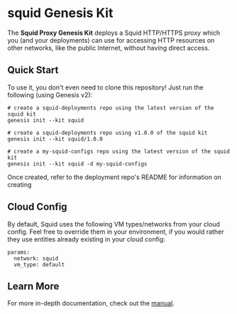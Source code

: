 squid Genesis Kit
=================

The **Squid Proxy Genesis Kit** deploys a Squid HTTP/HTTPS proxy
which you (and your deployments) can use for accessing HTTP
resources on other networks, like the public Internet, without
having direct access.

Quick Start
-----------

To use it, you don't even need to clone this repository! Just run
the following (using Genesis v2):

```
# create a squid-deployments repo using the latest version of the squid kit
genesis init --kit squid

# create a squid-deployments repo using v1.0.0 of the squid kit
genesis init --kit squid/1.0.0

# create a my-squid-configs repo using the latest version of the squid kit
genesis init --kit squid -d my-squid-configs
```

Once created, refer to the deployment repo's README for information on creating

Cloud Config
------------

By default, Squid uses the following VM types/networks from your
cloud config. Feel free to override them in your environment, if
you would rather they use entities already existing in your cloud
config:

```
params:
  network: squid
  vm_type: default
```

Learn More
----------

For more in-depth documentation, check out the [manual][1].

[1]: MANUAL.md

